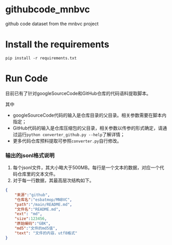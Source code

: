 # githubcode_mnbvc
github code dataset from the mnbvc project

# Install the requirements
```
pip install -r requirements.txt
```
# Run Code
目前已有了针对googleSourceCode和GitHub仓库的代码语料提取脚本。

其中
- googleSourceCode代码的输入是仓库目录的父目录。相关参数需要在脚本内指定；
- GitHub代码的输入是仓库压缩包的父目录，相关参数以传参的形式确定，请通过运行`python converter_github.py --help`了解详情；
- 更多代码仓库预料提取可参照`converter.py`自行修改。

### 输出的jsonl格式说明

1. 每个jsonl文件，其大小略大于500MB。每行是一个文本的数据，对应一个代码仓库里的文本文件。
2. 对于每一行数据，其最高层次结构如下。
```json
{
    "来源":"github",
    "仓库名":"esbatmop/MNBVC",
    "path":"/main/README.md",
    "文件名":"README.md",
    "ext": "md",
    "size":123456,
    "原始编码":"GBK",
    "md5":"文件的md5值",
    "text": "文件的内容，utf8格式"
}

```
